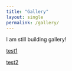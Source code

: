 ```yaml
---
title: "Gallery"
layout: single
permalink: /gallery/
---
```


I am still building gallery!

[test1](/scatter-aqi-color.html)

[test2](/scatter-aqi-color.html)
